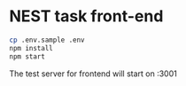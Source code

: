 # NEST task front-end

```bash
cp .env.sample .env
npm install 
npm start
```

The test server for frontend will start on :3001
